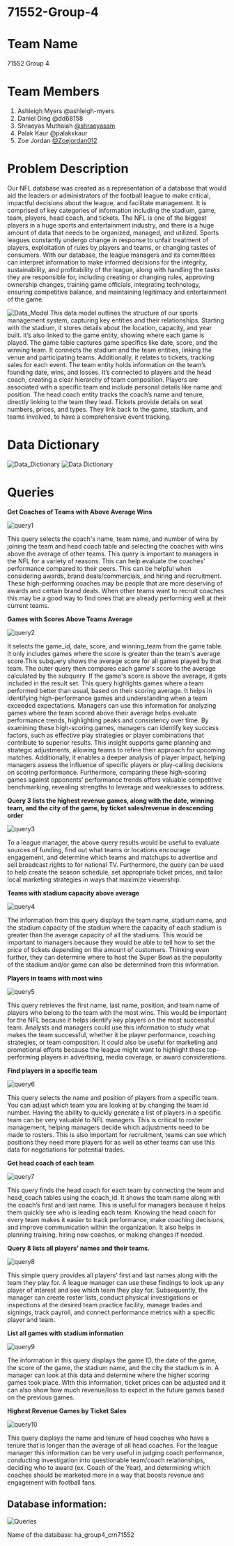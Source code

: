 # 71552-Group-4

# Team Name

71552 Group 4

# Team Members

1. Ashleigh Myers @ashleigh-myers
2. Daniel Ding @dd68158
3. Shraeyas Muthaiah [@shraeyasam](https://github.com/shraeyasam/71552-Group-4.git)
4. Palak Kaur @palakxkaur
5. Zoe Jordan [@Zoejordan012](https://github.com/Zoejordan012/MIST4610-group4-project1/blob/main/README.md)

# Problem Description
Our NFL database was created as a representation of a database that would aid the leaders or administrators of the football league to make critical, impactful decisions about the league, and facilitate management. It is comprised of key categories of information including the stadium, game, team, players, head coach, and tickets. The NFL is one of the biggest players in a huge sports and entertainment industry, and there is a huge amount of data that needs to be organized, managed, and utilized. Sports leagues constantly undergo change in response to unfair treatment of players, exploitation of rules by players and teams, or changing tastes of consumers. With our database, the league managers and its committees can interpret information to make informed decisions for the integrity, sustainability, and profitability of the league, along with handling the tasks they are responsible for, including creating or changing rules, approving ownership changes, training game officials, integrating technology, ensuring competitive balance, and maintaining legitimacy and entertainment of the game.

![Data_Model](https://github.com/shraeyasam/71552-Group-4/blob/7f5cc1801b9063f63b9f26f69e5213ba46b4420e/group_1.png)
This data model outlines the structure of our sports management system, capturing key entities and their relationships. Starting with the stadium, it stores details about the location, capacity, and year built. It’s also linked to the game entity, showing where each game is played.
The game table captures game specifics like date, score, and the winning team. It connects the stadium and the team entities, linking the venue and participating teams. Additionally, it relates to tickets, tracking sales for each event.
The team entity holds information on the team’s founding date, wins, and losses. It’s connected to players and the head coach, creating a clear hierarchy of team composition.
Players are associated with a specific team and include personal details like name and position.
The head coach entity tracks the coach’s name and tenure, directly linking to the team they lead.
Tickets provide details on seat numbers, prices, and types. They link back to the game, stadium, and teams involved, to have a comprehensive event tracking. 

# Data Dictionary

![Data_Dictionary](https://github.com/shraeyasam/71552-Group-4/blob/2c1579ceadd10e02276314df81bd33cb605ebb74/group_2.png)
![Data Dictionary](https://github.com/shraeyasam/71552-Group-4/blob/f2fc7d8c3693b427e5e27f24e03c668bb12979c4/group_3.png)

# Queries

**Get Coaches of Teams with Above Average Wins**

![query1](https://github.com/shraeyasam/71552-Group-4/blob/56264f9c6f33c6fd2da703a7e1938fe28ce3fb7b/group_4.png)



This query selects the coach's name, team name, and number of wins by joining the team and head coach table and selecting the coaches with wins above the average of other teams. This query is important to managers in the NFL for a variety of reasons. This can help evaluate the coaches' performance compared to their peers. This can be helpful when considering awards, brand deals/commercials, and hiring and recruitment. These high-performing coaches may be people that are more deserving of awards and certain brand deals. When other teams want to recruit coaches this may be a good way to find ones that are already performing well at their current teams. 

**Games with Scores Above Teams Average**

![query2](https://github.com/shraeyasam/71552-Group-4/blob/56264f9c6f33c6fd2da703a7e1938fe28ce3fb7b/group_5.png)

It selects the game_id, date, score, and winning_team from the game table. It only includes games where the score is greater than the team's average score.This subquery shows the average score for all games played by that team. The outer query then compares each game's score to the average calculated by the subquery. If the game's score is above the average, it gets included in the result set. This query highlights games where a team performed better than usual, based on their scoring average. It helps in identifying high-performance games and understanding when a team exceeded expectations. Managers can use this information for analyzing games where the team scored above their average helps evaluate performance trends, highlighting peaks and consistency over time. By examining these high-scoring games, managers can identify key success factors, such as effective play strategies or player combinations that contribute to superior results. This insight supports game planning and strategic adjustments, allowing teams to refine their approach for upcoming matches. Additionally, it enables a deeper analysis of player impact, helping managers assess the influence of specific players or play-calling decisions on scoring performance. Furthermore, comparing these high-scoring games against opponents’ performance trends offers valuable competitive benchmarking, revealing strengths to leverage and weaknesses to address.

**Query 3 lists the highest revenue games, along with the date, winning team, and the city of the game, by ticket sales/revenue in descending order**

![query3](https://github.com/shraeyasam/71552-Group-4/blob/56264f9c6f33c6fd2da703a7e1938fe28ce3fb7b/group_6.png)

To a league manager, the above query results would be useful to evaluate sources of funding, find out what teams or locations encourage engagement, and determine which teams and matchups to advertise and sell broadcast rights to for national TV. Furthermore, the query can be used to help create the season schedule, set appropriate ticket prices, and tailor local marketing strategies in ways that maximize viewership.

**Teams with stadium capacity above average**

![query4](https://github.com/shraeyasam/71552-Group-4/blob/56264f9c6f33c6fd2da703a7e1938fe28ce3fb7b/group_7.png)

The information from this query displays the team name, stadium name, and the stadium capacity of the stadium where the capacity of each stadium is greater than the average capacity of all the stadiums. This would be important to managers because they would be able to tell how to set the price of tickets depending on the amount of customers. Thinking even further, they can determine where to host the Super Bowl as the popularity of the stadium and/or game can also be determined from this information.

**Players in teams with most wins**

![query5](https://github.com/shraeyasam/71552-Group-4/blob/56264f9c6f33c6fd2da703a7e1938fe28ce3fb7b/group_8.png)

This query retrieves the first name, last name, position, and team name of players who belong to the team with the most wins. This would be important for the NFL because it helps identify key players on the most successful team. Analysts and managers could use this information to study what makes the team successful, whether it be player performance, coaching strategies, or team composition. It could also be useful for marketing and promotional efforts because the league might want to highlight these top-performing players in advertising, media coverage, or award considerations.

**Find players in a specific team**

![query6](https://github.com/shraeyasam/71552-Group-4/blob/56264f9c6f33c6fd2da703a7e1938fe28ce3fb7b/group_9.png)

This query selects the name and position of players from a specific team. You can adjust which team you are looking at by changing the team id number. Having the ability to quickly generate a list of players in a specific team can be very valuable to NFL managers. This is critical to roster management, helping managers decide which adjustments need to be made to rosters. This is also important for recruitment, teams can see which positions they need more players for as well as other teams can use this data for negotiations for potential trades. 

**Get head coach of each team**

![query7](https://github.com/shraeyasam/71552-Group-4/blob/56264f9c6f33c6fd2da703a7e1938fe28ce3fb7b/group_10.png)

This query finds the head coach for each team by connecting the team and head_coach tables using the coach_id. It shows the team name along with the coach’s first and last name. This is useful for managers because it helps them quickly see who is leading each team. Knowing the head coach for every team makes it easier to track performance, make coaching decisions, and improve communication within the organization. It also helps in planning training, hiring new coaches, or making changes if needed.


**Query 8 lists all players’ names and their teams.**

![query8](https://github.com/shraeyasam/71552-Group-4/blob/56264f9c6f33c6fd2da703a7e1938fe28ce3fb7b/group_11.png)

This simple query provides all players’ first and last names along with the team they play for. A league manager can use these findings to look up any player of interest and see which team they play for. Subsequently, the manager can create roster lists, conduct physical investigations or inspections at the desired team practice facility, manage trades and signings, track payroll, and connect performance metrics with a specific player and team.

**List all games with stadium information**

![query9](https://github.com/shraeyasam/71552-Group-4/blob/56264f9c6f33c6fd2da703a7e1938fe28ce3fb7b/group_12.png)

The information in this query displays the game ID, the date of the game, the score of the game, the stadium name, and the city the stadium is in. A manager can look at this data and determine where the higher scoring games took place. WIth this information, ticket prices can be adjusted and it can also show how much revenue/loss to expect in the future games based on the previous games.

**Highest Revenue Games by Ticket Sales**

![query10](https://github.com/shraeyasam/71552-Group-4/blob/566a4225b7bd57b0faaedf7e1ad6d91100f5a20f/group_15.png)

This query displays the name and tenure of head coaches who have a tenure that is longer than the average of all head coaches. For the league manager this information can be very useful in judging coach performance, conducting investigation into questionable team/coach relationships, deciding who to award (ex. Coach of the Year), and determining which coaches should be marketed more in a way that boosts revenue and engagement with football fans.

## Database information:
![Queries](https://github.com/shraeyasam/71552-Group-4/blob/a4c680db2c2453c8ae7c42039e936b76a8850258/group_14.png)

Name of the database: ha_group4_crn71552

